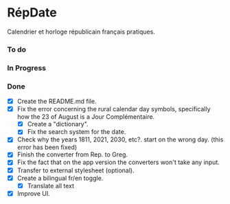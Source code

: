 # RépDate
Calendrier et horloge républicain français pratiques.

### To do

### In Progress
    
### Done
- [x] Create the README.md file.
- [x] Fix the error concerning the rural calendar day symbols, specifically how the 23 of August is a Jour Complémentaire.
    - [x] Create a "dictionary".
    - [x] Fix the search system for the date.
- [x] Check why the years 1811, 2021, 2030, etc?. start on the wrong day. (this error has been fixed)
- [x] Finish the converter from Rep. to Greg.
- [x] Fix the fact that on the app version the converters won't take any input.
- [x] Transfer to external stylesheet (optional).
- [x] Create a bilingual fr/en toggle.
    - [x] Translate all text
- [x] Improve UI.